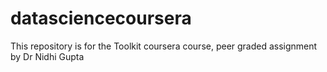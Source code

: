 # datasciencecoursera
This repository is for the Toolkit coursera course, peer graded assignment
by Dr Nidhi Gupta
